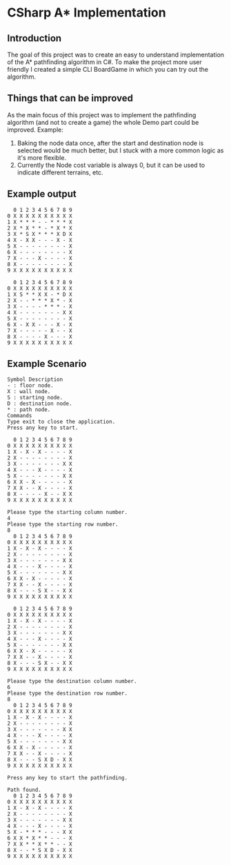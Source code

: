 # CSharp A* Implementation

## Introduction
The goal of this project was to create an easy to understand implementation of the A* pathfinding algorithm in C#.
To make the project more user friendly I created a simple CLI BoardGame in which you can try out the algorithm.

## Things that can be improved
As the main focus of this project was to implement the pathfinding algorithm (and not to create a game) the whole Demo part could be improved. 
Example: 
1. Baking the node data once, after the start and destination node is selected would be much better, but I stuck with a more common logic as it's more flexible.
2. Currently the Node cost variable is always 0, but it can be used to indicate different terrains, etc.

## Example output
```
  0 1 2 3 4 5 6 7 8 9
0 X X X X X X X X X X
1 X * * * - - * * * X
2 X * X * * - * X * X
3 X * S X * * * X D X
4 X - X X - - - X - X
5 X - - - - - - - - X
6 X - - - - - - - - X
7 X - - - X - - - - X
8 X - - - - - - - - X
9 X X X X X X X X X X

  0 1 2 3 4 5 6 7 8 9
0 X X X X X X X X X X
1 X S * * X X - * D X
2 X - - * * * X * - X
3 X - - - - * * * - X
4 X - - - - - - - X X
5 X - - - - - - - - X
6 X - X X - - - X - X
7 X - - - - - X - - X
8 X - - - - X - - - X
9 X X X X X X X X X X
```

## Example Scenario
```
Symbol Description
- : floor node.
X : wall node.
S : starting node.
D : destination node.
* : path node.
Commands
Type exit to close the application.
Press any key to start.

  0 1 2 3 4 5 6 7 8 9 
0 X X X X X X X X X X 
1 X - X - X - - - - X 
2 X - - - - - - - - X 
3 X - - - - - - - X X
4 X - - - X - - - - X
5 X - - - - - - - X X
6 X X - X - - - - - X
7 X X - - X - - - - X
8 X - - - - X - - X X
9 X X X X X X X X X X

Please type the starting column number.
4
Please type the starting row number.
8
  0 1 2 3 4 5 6 7 8 9 
0 X X X X X X X X X X
1 X - X - X - - - - X
2 X - - - - - - - - X
3 X - - - - - - - X X
4 X - - - X - - - - X
5 X - - - - - - - X X
6 X X - X - - - - - X
7 X X - - X - - - - X
8 X - - - S X - - X X
9 X X X X X X X X X X

  0 1 2 3 4 5 6 7 8 9
0 X X X X X X X X X X
1 X - X - X - - - - X
2 X - - - - - - - - X
3 X - - - - - - - X X
4 X - - - X - - - - X
5 X - - - - - - - X X
6 X X - X - - - - - X
7 X X - - X - - - - X
8 X - - - S X - - X X
9 X X X X X X X X X X

Please type the destination column number.
6
Please type the destination row number.
8
  0 1 2 3 4 5 6 7 8 9 
0 X X X X X X X X X X
1 X - X - X - - - - X
2 X - - - - - - - - X
3 X - - - - - - - X X
4 X - - - X - - - - X
5 X - - - - - - - X X
6 X X - X - - - - - X
7 X X - - X - - - - X
8 X - - - S X D - X X
9 X X X X X X X X X X

Press any key to start the pathfinding.

Path found.
  0 1 2 3 4 5 6 7 8 9
0 X X X X X X X X X X
1 X - X - X - - - - X
2 X - - - - - - - - X
3 X - - - - - - - X X
4 X - - - X - - - - X
5 X - * * * - - - X X
6 X X * X * * - - - X
7 X X * * X * * - - X
8 X - - * S X D - X X
9 X X X X X X X X X X
```